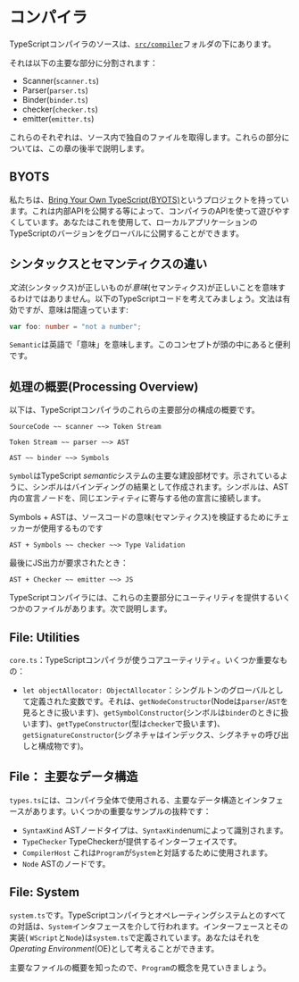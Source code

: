 # コンパイラ
TypeScriptコンパイラのソースは、[`src/compiler`](https://github.com/Microsoft/TypeScript/tree/master/src/compiler)フォルダの下にあります。

それは以下の主要な部分に分割されます：
* Scanner(`scanner.ts`)
* Parser(`parser.ts`)
* Binder(`binder.ts`)
* checker(`checker.ts`)
* emitter(`emitter.ts`)

これらのそれぞれは、ソース内で独自のファイルを取得します。これらの部分については、この章の後半で説明します。

## BYOTS
私たちは、[Bring Your Own TypeScript(BYOTS)](https://github.com/basarat/byots)というプロジェクトを持っています。これは内部APIを公開する等によって、コンパイラのAPIを使って遊びやすくしています。あなたはこれを使用して、ローカルアプリケーションのTypeScriptのバージョンをグローバルに公開することができます。

## シンタックスとセマンティクスの違い
*文法*(シンタックス)が正しいものが*意味*(セマンティクス)が正しいことを意味するわけではありません。以下のTypeScriptコードを考えてみましょう。文法は有効ですが、意味は間違っています:

```ts
var foo: number = "not a number";
```

`Semantic`は英語で「意味」を意味します。このコンセプトが頭の中にあると便利です。

## 処理の概要(Processing Overview)
以下は、TypeScriptコンパイラのこれらの主要部分の構成の概要です。

```code
SourceCode ~~ scanner ~~> Token Stream
```

```code
Token Stream ~~ parser ~~> AST
```

```code
AST ~~ binder ~~> Symbols
```
`Symbol`はTypeScript *semantic*システムの主要な建設部材です。示されているように、シンボルはバインディングの結果として作成されます。シンボルは、AST内の宣言ノードを、同じエンティティに寄与する他の宣言に接続します。

Symbols + ASTは、ソースコードの意味(セマンティクス)を検証するためにチェッカーが使用するものです
```code
AST + Symbols ~~ checker ~~> Type Validation
```

最後にJS出力が要求されたとき：
```code
AST + Checker ~~ emitter ~~> JS
```
TypeScriptコンパイラには、これらの主要部分にユーティリティを提供するいくつかのファイルがあります。次で説明します。

## File: Utilities
`core.ts`：TypeScriptコンパイラが使うコアユーティリティ。いくつか重要なもの：

* `let objectAllocator: ObjectAllocator`：シングルトンのグローバルとして定義された変数です。それは、`getNodeConstructor`(Nodeは`parser`/`AST`を見るときに扱います)、`getSymbolConstructor`(シンボルは`binder`のときに扱います)、`getTypeConstructor`(型は`checker`で扱います)、 `getSignatureConstructor`(シグネチャはインデックス、シグネチャの呼び出しと構成物です)。

## File： 主要なデータ構造
`types.ts`には、コンパイラ全体で使用される、主要なデータ構造とインタフェースがあります。いくつかの重要なサンプルの抜粋です：
* `SyntaxKind`
ASTノードタイプは、`SyntaxKind`enumによって識別されます。
* `TypeChecker`
TypeCheckerが提供するインターフェイスです。
* `CompilerHost`
これは`Program`が`System`と対話するために使用されます。
* `Node`
ASTのノードです。

## File: System
`system.ts`です。TypeScriptコンパイラとオペレーティングシステムとのすべての対話は、`System`インタフェースを介して行われます。インターフェースとその実装( `WScript`と`Node`)は`system.ts`で定義されています。あなたはそれを*Operating Environment*(OE)として考えることができます。

主要なファイルの概要を知ったので、`Program`の概念を見ていきましょう。

